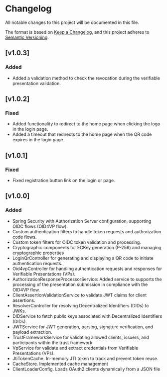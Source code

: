 # Changelog
All notable changes to this project will be documented in this file.

The format is based on [Keep a Changelog](https://keepachangelog.com/en/1.0.0/),
and this project adheres to [Semantic Versioning](https://semver.org/spec/v2.0.0.html).

## [v1.0.3]
### Added
- Added a validation method to check the revocation during the verifiable presentation validation.

## [v1.0.2]
### Fixed
- Added functionality to redirect to the home page when clicking the logo in the login page.
- Added a timeout that redirects to the home page when the QR code expires in the login page.

## [v1.0.1]
### Fixed
- Fixed registration button link on the login qr page.


## [v1.0.0]
### Added
- Spring Security with Authorization Server configuration, supporting OIDC flows (OID4VP flow).
- Custom authentication filters to handle token requests and authorization code flows.
- Custom token filters for OIDC token validation and processing.
- Cryptographic components for ECKey generation (P-256) and managing cryptographic properties
- LoginQrController for generating and displaying a QR code to initiate authentication requests.
- Oid4vpController for handling authentication requests and responses for Verifiable Presentations (VPs).
- AuthorizationResponseProcessorService: Added service to supports the processing of the presentation submission in compliance with the OID4VP flow.
- ClientAssertionValidationService to validate JWT claims for client assertions.
- ResolverController for resolving Decentralized Identifiers (DIDs) to JWKs.
- DIDService to fetch public keys associated with Decentralized Identifiers (DIDs).
- JWTService for JWT generation, parsing, signature verification, and payload extraction.
- TrustFrameworkService for validating allowed clients, issuers, and participants within the trust framework.
- VpService for validate and extract credentials from Verifiable Presentations (VPs).
- JtiTokenCache. In-memory JTI token to track and prevent token reuse.
- CacheStore. Implemented cache management
- ClientLoaderConfig. Loads OAuth2 clients dynamically from a JSON file